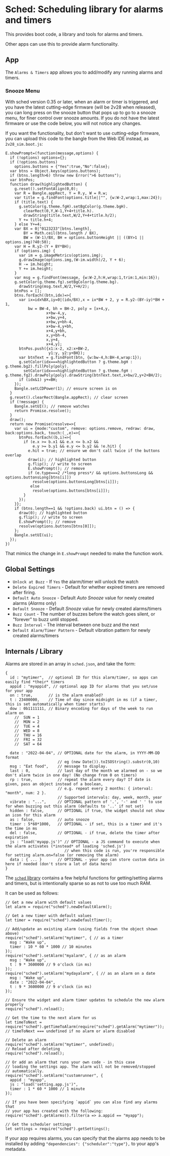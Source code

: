 # Sched: Scheduling library for alarms and timers


This provides boot code, a library and tools for alarms and timers.

Other apps can use this to provide alarm functionality.

## App


The `Alarms & Timers` app allows you to add/modify any running alarms and timers.


### Snooze Menu

With sched version 0.35 or later, when an alarm or timer is triggered, and you have the latest cutting-edge firmware (will be 2v28 when released), you can long press on the snooze button that pops up to go to a snooze menu, for finer control over snooze amounts. If you do not have the latest firmware or use the code below, you will not notice any changes.

If you want the functionality, but don't want to use cutting-edge firmware, you can upload this code to the bangle from the Web IDE instead, as `2v28_sim.boot.js`:

```
E.showPrompt=(function(message,options) {
  if (!options) options={};
  if (!options.buttons)
    options.buttons = {"Yes":true,"No":false};
  var btns = Object.keys(options.buttons);
  if (btns.length>6) throw new Error(">6 buttons");
  var btnPos;
  function draw(highlightedButton) {
    g.reset().setFontAlign(0,0);
    var R = Bangle.appRect, Y = R.y, W = R.w;
    var title = g.findFont(options.title||"", {w:W-2,wrap:1,max:24});
    if (title.text) {
      g.setColor(g.theme.fgH).setBgColor(g.theme.bgH).
        clearRect(0,Y,W-1,Y+4+title.h).
        drawString(title.text,W/2,Y+4+title.h/2);
      Y += title.h+4;
    } else Y+=4;
    var BX = 0|"0123233"[btns.length],
        BY = Math.ceil(btns.length / BX),
        BW = (W-1)/BX, BH = options.buttonHeight || ((BY>1 || options.img)?40:50);
    var H = R.y2-(Y + BY*BH);
    if (options.img) {
      var im = g.imageMetrics(options.img);
      g.drawImage(options.img,(W-im.width)/2, Y + 6);
      H -= im.height;
      Y += im.height;
    }
    var msg = g.findFont(message, {w:W-2,h:H,wrap:1,trim:1,min:16});
    g.setColor(g.theme.fg).setBgColor(g.theme.bg).
      drawString(msg.text,W/2,Y+H/2);
    btnPos = [];
    btns.forEach((btn,idx)=>{
      var ix=idx%BX,iy=0|(idx/BX),x = ix*BW + 2, y = R.y2-(BY-iy)*BH + 1,
          bw = BW-4, bh = BH-2, poly = [x+4,y,
                  x+bw-4,y,
                  x+bw,y+4,
                  x+bw,y+bh-4,
                  x+bw-4,y+bh,
                  x+4,y+bh,
                  x,y+bh-4,
                  x,y+4,
                  x+4,y];
      btnPos.push({x1:x-2, x2:x+BW-2,
                   y1:y, y2:y+BH});
      var btnText = g.findFont(btn, {w:bw-4,h:BH-4,wrap:1});
      g.setColor(idx===highlightedButton ? g.theme.bgH : g.theme.bg2).fillPoly(poly).
        setColor(idx===highlightedButton ? g.theme.fgH : g.theme.fg2).drawPoly(poly).drawString(btnText.text,x+bw/2,y+2+BH/2);
      if (idx&1) y+=BH;
    });
    Bangle.setLCDPower(1); // ensure screen is on
  }
  g.reset().clearRect(Bangle.appRect); // clear screen
  if (!message) {
    Bangle.setUI(); // remove watches
    return Promise.resolve();
  }
  draw();
  return new Promise(resolve=>{
    var ui = {mode:"custom", remove: options.remove, redraw: draw, back:options.back, touch:(_,e)=>{
      btnPos.forEach((b,i)=>{
        if (e.x >= b.x1 && e.x <= b.x2 &&
            e.y >= b.y1 && e.y <= b.y2 && !e.hit) {
          e.hit = true; // ensure we don't call twice if the buttons overlap
          draw(i); // highlighted button
          g.flip(); // write to screen
          E.showPrompt(); // remove
          if (e.type===2 /*long press*/ && options.buttonsLong && options.buttonsLong[btns[i]])
            resolve(options.buttonsLong[btns[i]]);
           else
            resolve(options.buttons[btns[i]]);
        }
      });
    }};
    if (btns.length==1 && !options.back) ui.btn = () => {
      draw(0); // highlighted button
      g.flip(); // write to screen
      E.showPrompt(); // remove
      resolve(options.buttons[btns[0]]);
    };
    Bangle.setUI(ui);
  });
})

```
That mimics the change in `E.showPrompt` needed to make the function work.

## Global Settings


- `Unlock at Buzz` - If `Yes` the alarm/timer will unlock the watch
- `Delete Expired Timers` - Default for whether expired timers are removed after firing.
- `Default Auto Snooze` - Default _Auto Snooze_ value for newly created alarms (_Alarms_ only)
- `Default Snooze` - Default _Snooze_ value for newly created alarms/timers
- `Buzz Count` - The number of buzzes before the watch goes silent, or "forever" to buzz until stopped.
- `Buzz Interval` - The interval between one buzz and the next
- `Default Alarm/Timer Pattern` - Default vibration pattern for newly created alarms/timers

## Internals / Library


Alarms are stored in an array in `sched.json`, and take the form:

```
{
  id : "mytimer",  // optional ID for this alarm/timer, so apps can easily find *their* timers
  appid : "myappid", // optional app ID for alarms that you set/use for your app
  on : true,       // is the alarm enabled?
  t : 23400000,    // Time of day since midnight in ms (if a timer, this is set automatically when timer starts)
  dow : 0b1111111, // Binary encoding for days of the week to run alarm on
    //  SUN = 1
    //  MON = 2
    //  TUE = 4
    //  WED = 8
    //  THU = 16
    //  FRI = 32
    //  SAT = 64

  date : "2022-04-04", // OPTIONAL date for the alarm, in YYYY-MM-DD format
                       // eg (new Date()).toISOString().substr(0,10)
  msg : "Eat food",    // message to display.
  last : 0,            // last day of the month we alarmed on - so we don't alarm twice in one day! (No change from 0 on timers)
  rp : true,           // repeat the alarm every day? If date is given, pass an object instead of a boolean,
                       // e.g. repeat every 2 months: { interval: "month", num: 2 }.
                       // Supported intervals: day, week, month, year
  vibrate : "...",     // OPTIONAL pattern of '.', '-' and ' ' to use for when buzzing out this alarm (defaults to '..' if not set)
  hidden : false,      // OPTIONAL if true, the widget should not show an icon for this alarm
  as : false,          // auto snooze
  timer : 5*60*1000,   // OPTIONAL - if set, this is a timer and it's the time in ms
  del : false,         // OPTIONAL - if true, delete the timer after expiration
  js : "load('myapp.js')" // OPTIONAL - a JS command to execute when the alarm activates (*instead* of loading 'sched.js')
                          // when this code is run, you're responsible for setting alarm.on=false (or removing the alarm)
  data : { ... }       // OPTIONAL - your app can store custom data in here if needed (don't store a lot of data here)
}
```

The [`sched` library](https://github.com/espruino/BangleApps/blob/master/apps/sched/lib.js) contains
a few helpful functions for getting/setting alarms and timers, but is intentionally sparse so as not to
use too much RAM.

It can be used as follows:

```
// Get a new alarm with default values
let alarm = require("sched").newDefaultAlarm();

// Get a new timer with default values
let timer = require("sched").newDefaultTimer();

// Add/update an existing alarm (using fields from the object shown above)
require("sched").setAlarm("mytimer", { // as a timer
  msg : "Wake up",
  timer : 10 * 60 * 1000 // 10 minutes
});
require("sched").setAlarm("myalarm", { // as an alarm
  msg : "Wake up",
  t : 9 * 3600000 // 9 o'clock (in ms)
});
require("sched").setAlarm("mydayalarm", { // as an alarm on a date
  msg : "Wake up",
  date : "2022-04-04",
  t : 9 * 3600000 // 9 o'clock (in ms)
});

// Ensure the widget and alarm timer updates to schedule the new alarm properly
require("sched").reload();

// Get the time to the next alarm for us
let timeToNext = require("sched").getTimeToAlarm(require("sched").getAlarm("mytimer"));
// timeToNext === undefined if no alarm or alarm disabled

// Delete an alarm
require("sched").setAlarm("mytimer", undefined);
// Reload after deleting
require("sched").reload();

// Or add an alarm that runs your own code - in this case
// loading the settings app. The alarm will not be removed/stopped
// automatically.
require("sched").setAlarm("customrunner", {
  appid : "myapp",
  js : "load('setting.app.js')",
  timer : 1 * 60 * 1000 // 1 minute
});

// If you have been specifying `appid` you can also find any alarms that
// your app has created with the following:
require("sched").getAlarms().filter(a => a.appid == "myapp");

// Get the scheduler settings
let settings = require("sched").getSettings();
```

If your app requires alarms, you can specify that the alarms app needs to
be installed by adding `"dependencies": {"scheduler":"type"},` to your app's
metadata.
